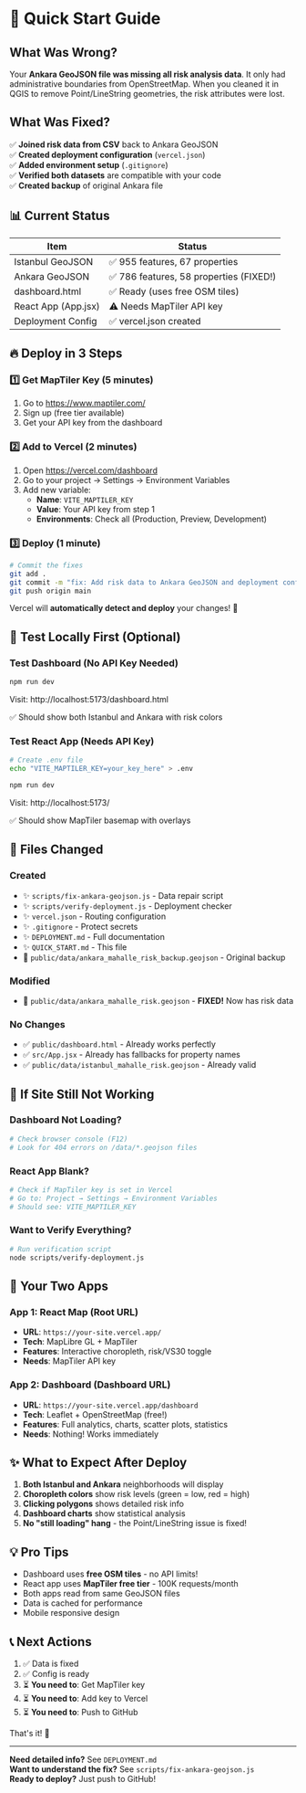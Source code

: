 # 🚀 Quick Start Guide

## What Was Wrong?

Your **Ankara GeoJSON file was missing all risk analysis data**. It only had administrative boundaries from OpenStreetMap. When you cleaned it in QGIS to remove Point/LineString geometries, the risk attributes were lost.

## What Was Fixed?

✅ **Joined risk data from CSV** back to Ankara GeoJSON  
✅ **Created deployment configuration** (`vercel.json`)  
✅ **Added environment setup** (`.gitignore`)  
✅ **Verified both datasets** are compatible with your code  
✅ **Created backup** of original Ankara file  

## 📊 Current Status

| Item | Status |
|------|--------|
| Istanbul GeoJSON | ✅ 955 features, 67 properties |
| Ankara GeoJSON | ✅ 786 features, 58 properties (FIXED!) |
| dashboard.html | ✅ Ready (uses free OSM tiles) |
| React App (App.jsx) | ⚠️ Needs MapTiler API key |
| Deployment Config | ✅ vercel.json created |

## 🔥 Deploy in 3 Steps

### 1️⃣ Get MapTiler Key (5 minutes)
1. Go to https://www.maptiler.com/
2. Sign up (free tier available)
3. Get your API key from the dashboard

### 2️⃣ Add to Vercel (2 minutes)
1. Open https://vercel.com/dashboard
2. Go to your project → Settings → Environment Variables
3. Add new variable:
   - **Name**: `VITE_MAPTILER_KEY`
   - **Value**: Your API key from step 1
   - **Environments**: Check all (Production, Preview, Development)

### 3️⃣ Deploy (1 minute)
```bash
# Commit the fixes
git add .
git commit -m "fix: Add risk data to Ankara GeoJSON and deployment config"
git push origin main
```

Vercel will **automatically detect and deploy** your changes! 🎉

## 🧪 Test Locally First (Optional)

### Test Dashboard (No API Key Needed)
```bash
npm run dev
```
Visit: http://localhost:5173/dashboard.html

✅ Should show both Istanbul and Ankara with risk colors

### Test React App (Needs API Key)
```bash
# Create .env file
echo "VITE_MAPTILER_KEY=your_key_here" > .env

npm run dev
```
Visit: http://localhost:5173/

✅ Should show MapTiler basemap with overlays

## 📁 Files Changed

### Created
- ✨ `scripts/fix-ankara-geojson.js` - Data repair script
- ✨ `scripts/verify-deployment.js` - Deployment checker
- ✨ `vercel.json` - Routing configuration
- ✨ `.gitignore` - Protect secrets
- ✨ `DEPLOYMENT.md` - Full documentation
- ✨ `QUICK_START.md` - This file
- 💾 `public/data/ankara_mahalle_risk_backup.geojson` - Original backup

### Modified
- 🔧 `public/data/ankara_mahalle_risk.geojson` - **FIXED!** Now has risk data

### No Changes
- ✅ `public/dashboard.html` - Already works perfectly
- ✅ `src/App.jsx` - Already has fallbacks for property names
- ✅ `public/data/istanbul_mahalle_risk.geojson` - Already valid

## 🐛 If Site Still Not Working

### Dashboard Not Loading?
```bash
# Check browser console (F12)
# Look for 404 errors on /data/*.geojson files
```

### React App Blank?
```bash
# Check if MapTiler key is set in Vercel
# Go to: Project → Settings → Environment Variables
# Should see: VITE_MAPTILER_KEY
```

### Want to Verify Everything?
```bash
# Run verification script
node scripts/verify-deployment.js
```

## 🎯 Your Two Apps

### App 1: React Map (Root URL)
- **URL**: `https://your-site.vercel.app/`
- **Tech**: MapLibre GL + MapTiler
- **Features**: Interactive choropleth, risk/VS30 toggle
- **Needs**: MapTiler API key

### App 2: Dashboard (Dashboard URL)
- **URL**: `https://your-site.vercel.app/dashboard`
- **Tech**: Leaflet + OpenStreetMap (free!)
- **Features**: Full analytics, charts, scatter plots, statistics
- **Needs**: Nothing! Works immediately

## ✨ What to Expect After Deploy

1. **Both Istanbul and Ankara** neighborhoods will display
2. **Choropleth colors** show risk levels (green = low, red = high)
3. **Clicking polygons** shows detailed risk info
4. **Dashboard charts** show statistical analysis
5. **No "still loading" hang** - the Point/LineString issue is fixed!

## 💡 Pro Tips

- Dashboard uses **free OSM tiles** - no API limits!
- React app uses **MapTiler free tier** - 100K requests/month
- Both apps read from same GeoJSON files
- Data is cached for performance
- Mobile responsive design

## 📞 Next Actions

1. ✅ Data is fixed
2. ✅ Config is ready
3. ⏳ **You need to**: Get MapTiler key
4. ⏳ **You need to**: Add key to Vercel
5. ⏳ **You need to**: Push to GitHub

That's it! 🎉

---

**Need detailed info?** See `DEPLOYMENT.md`  
**Want to understand the fix?** See `scripts/fix-ankara-geojson.js`  
**Ready to deploy?** Just push to GitHub!


